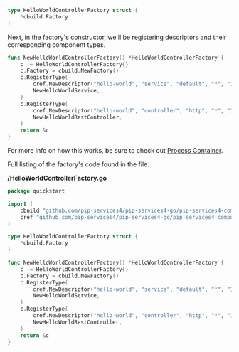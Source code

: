 
```go
type HelloWorldControllerFactory struct {
	*cbuild.Factory
}
```

Next, in the factory's constructor, we'll be registering descriptors and their corresponding component types.

```go
func NewHelloWorldControllerFactory() *HelloWorldControllerFactory {
	c := HelloWorldControllerFactory{}
	c.Factory = cbuild.NewFactory()
	c.RegisterType(
		cref.NewDescriptor("hello-world", "service", "default", "*", "1.0"),
		NewHelloWorldService,
	)
	c.RegisterType(
		cref.NewDescriptor("hello-world", "controller", "http", "*", "1.0"),
		NewHelloWorldRestController,
	)
	return &c
}
```

For more info on how this works, be sure to check out [Process Container](../../tutorials/beginner_tutorials/containers/process_container).

Full listing of the factory's code found in the file:

**‍/HelloWorldControllerFactory.go**

```go
package quickstart

import (
	cbuild "github.com/pip-services4/pip-services4-go/pip-services4-components-go/build"
	cref "github.com/pip-services4/pip-services4-go/pip-services4-components-go/refer"
)

type HelloWorldControllerFactory struct {
	*cbuild.Factory
}

func NewHelloWorldControllerFactory() *HelloWorldControllerFactory {
	c := HelloWorldControllerFactory{}
	c.Factory = cbuild.NewFactory()
	c.RegisterType(
		cref.NewDescriptor("hello-world", "service", "default", "*", "1.0"),
		NewHelloWorldService,
	)
	c.RegisterType(
		cref.NewDescriptor("hello-world", "controller", "http", "*", "1.0"),
		NewHelloWorldRestController,
	)
	return &c
}

```

